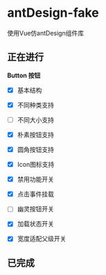 # antDesign-fake
使用Vue仿antDesign组件库



## 正在进行

**Button 按钮**

* [x] 基本结构
* [x] 不同种类支持
* [ ] 不同大小支持
* [x] 朴素按钮支持
* [x] 圆角按钮支持
* [x] Icon图标支持
* [x] 禁用功能开关
* [x] 点击事件挂载
* [ ] 幽灵按钮开关
* [x] 加载状态开关
* [x] 宽度适配父级开关



## 已完成

